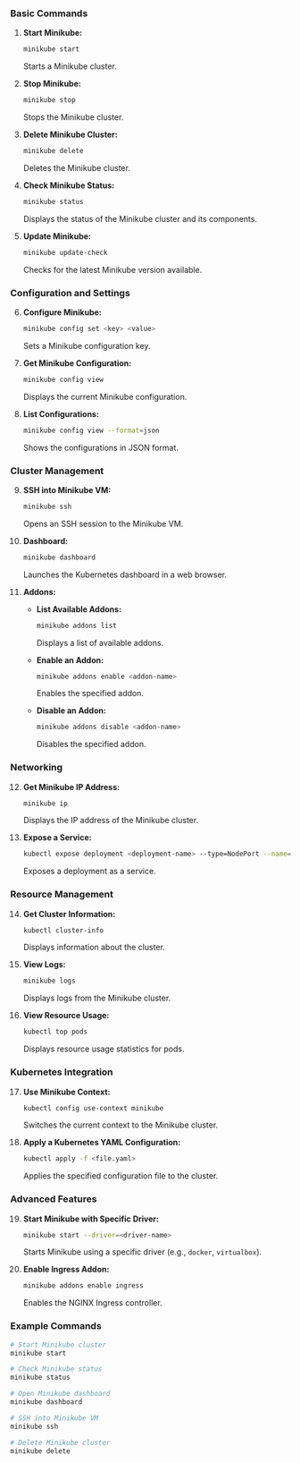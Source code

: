 ### Basic Commands

1. **Start Minikube:**
   ```bash
   minikube start
   ```
   Starts a Minikube cluster.

2. **Stop Minikube:**
   ```bash
   minikube stop
   ```
   Stops the Minikube cluster.

3. **Delete Minikube Cluster:**
   ```bash
   minikube delete
   ```
   Deletes the Minikube cluster.

4. **Check Minikube Status:**
   ```bash
   minikube status
   ```
   Displays the status of the Minikube cluster and its components.

5. **Update Minikube:**
   ```bash
   minikube update-check
   ```
   Checks for the latest Minikube version available.

### Configuration and Settings

6. **Configure Minikube:**
   ```bash
   minikube config set <key> <value>
   ```
   Sets a Minikube configuration key.

7. **Get Minikube Configuration:**
   ```bash
   minikube config view
   ```
   Displays the current Minikube configuration.

8. **List Configurations:**
   ```bash
   minikube config view --format=json
   ```
   Shows the configurations in JSON format.

### Cluster Management

9. **SSH into Minikube VM:**
   ```bash
   minikube ssh
   ```
   Opens an SSH session to the Minikube VM.

10. **Dashboard:**
    ```bash
    minikube dashboard
    ```
    Launches the Kubernetes dashboard in a web browser.

11. **Addons:**
    - **List Available Addons:**
      ```bash
      minikube addons list
      ```
      Displays a list of available addons.

    - **Enable an Addon:**
      ```bash
      minikube addons enable <addon-name>
      ```
      Enables the specified addon.

    - **Disable an Addon:**
      ```bash
      minikube addons disable <addon-name>
      ```
      Disables the specified addon.

### Networking

12. **Get Minikube IP Address:**
    ```bash
    minikube ip
    ```
    Displays the IP address of the Minikube cluster.

13. **Expose a Service:**
    ```bash
    kubectl expose deployment <deployment-name> --type=NodePort --name=<service-name>
    ```
    Exposes a deployment as a service.

### Resource Management

14. **Get Cluster Information:**
    ```bash
    kubectl cluster-info
    ```
    Displays information about the cluster.

15. **View Logs:**
    ```bash
    minikube logs
    ```
    Displays logs from the Minikube cluster.

16. **View Resource Usage:**
    ```bash
    kubectl top pods
    ```
    Displays resource usage statistics for pods.

### Kubernetes Integration

17. **Use Minikube Context:**
    ```bash
    kubectl config use-context minikube
    ```
    Switches the current context to the Minikube cluster.

18. **Apply a Kubernetes YAML Configuration:**
    ```bash
    kubectl apply -f <file.yaml>
    ```
    Applies the specified configuration file to the cluster.

### Advanced Features

19. **Start Minikube with Specific Driver:**
    ```bash
    minikube start --driver=<driver-name>
    ```
    Starts Minikube using a specific driver (e.g., `docker`, `virtualbox`).

20. **Enable Ingress Addon:**
    ```bash
    minikube addons enable ingress
    ```
    Enables the NGINX Ingress controller.

### Example Commands

```bash
# Start Minikube cluster
minikube start

# Check Minikube status
minikube status

# Open Minikube dashboard
minikube dashboard

# SSH into Minikube VM
minikube ssh

# Delete Minikube cluster
minikube delete
```

